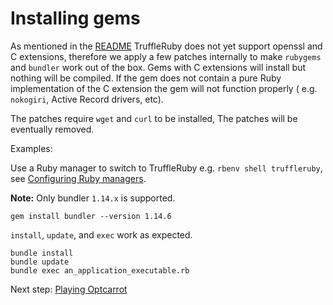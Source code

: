 # Installing gems

As mentioned in the [README](../../README.md) TruffleRuby does not yet
support openssl and C extensions, therefore we apply a few patches internally to 
make `rubygems` and `bundler` work out of the box. Gems with C extensions will
install but nothing will be compiled. If the gem does not contain a pure 
Ruby implementation of the C extension the gem will not function properly (
e.g. `nokogiri`, Active Record drivers, etc).

The patches require `wget` and `curl` to be installed, The patches will be eventually removed.

Examples:

Use a Ruby manager to switch to TruffleRuby e.g. `rbenv shell truffleruby`, 
see [Configuring Ruby managers](ruby-managers.md).

**Note:** Only bundler `1.14.x` is supported.

    gem install bundler --version 1.14.6

`install`, `update`, and `exec` work as expected.

    bundle install
    bundle update
    bundle exec an_application_executable.rb

Next step: [Playing Optcarrot](optcarrot.md)

